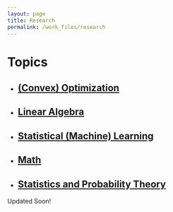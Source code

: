 ```yaml
---
layout: page
title: Research
permalink: /work_files/research
---
```


# Topics

* ## [(Convex) Optimization](/work_files/research/conv_opt.html)

* ## [Linear Algebra](/work_files/research/la.html)

* ## [Statistical (Machine) Learning](/work_files/research/ml.html)

* ## [Math](/work_files/research/Math.html)

* ## [Statistics and Probability Theory](/work_files/research/stats_prob.html)

Updated Soon!